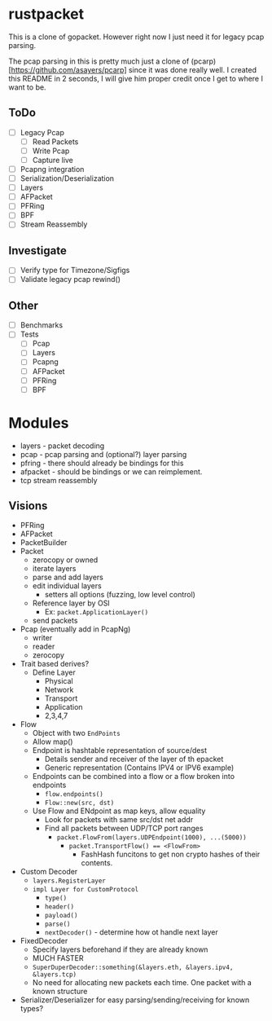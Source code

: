# rustpacket

This is a clone of gopacket. However right now I just need it for legacy pcap parsing.

The pcap parsing in this is pretty much just a clone of (pcarp)[https://github.com/asayers/pcarp] since it was done really well. I created this README in 2 seconds, I will give him proper credit once I get to where I want to be.

## ToDo

- [ ] Legacy Pcap
  - [ ] Read Packets
  - [ ] Write Pcap
  - [ ] Capture live
- [ ] Pcapng integration
- [ ] Serialization/Deserialization
- [ ] Layers
- [ ] AFPacket
- [ ] PFRing
- [ ] BPF
- [ ] Stream Reassembly

## Investigate

- [ ] Verify type for Timezone/Sigfigs
- [ ] Validate legacy pcap rewind()

## Other

- [ ] Benchmarks
- [ ] Tests
  - [ ] Pcap
  - [ ] Layers
  - [ ] Pcapng
  - [ ] AFPacket
  - [ ] PFRing
  - [ ] BPF

# Modules

- layers - packet decoding 
- pcap - pcap parsing and (optional?) layer parsing
- pfring - there should already be bindings for this
- afpacket - should be bindings or we can reimplement.
- tcp stream reassembly

## Visions

- PFRing
- AFPacket
- PacketBuilder
- Packet
  - zerocopy or owned
  - iterate layers
  - parse and add layers
  - edit individual layers
    - setters all options (fuzzing, low level control)
  - Reference layer by OSI
    - Ex: `packet.ApplicationLayer()`
  - send packets
- Pcap (eventually add in PcapNg)
  - writer
  - reader
  - zerocopy
- Trait based derives?
  - Define Layer
    - Physical
    - Network
    - Transport
    - Application
    - 2,3,4,7
- Flow
  - Object with two `EndPoints`
  - Allow map()
  - Endpoint is hashtable representation of source/dest
    - Details sender and receiver of the layer of th epacket
    - Generic representation (Contains IPV4 or IPV6 example)
  - Endpoints can be combined into a flow or a flow broken into endpoints
    - `flow.endpoints()`
    - `Flow::new(src, dst)`
  - Use Flow and ENdpoint as map keys, allow equality
    - Look for packets with same src/dst net addr
    - Find all packets between UDP/TCP port ranges
      - `packet.FlowFrom(layers.UDPEndpoint(1000), ...(5000))`
        - `packet.TransportFlow() == <FlowFrom>`
          - FashHash funcitons to get non crypto hashes of their contents.
- Custom Decoder
  - `layers.RegisterLayer`
  - `impl Layer for CustomProtocol`
    - `type()`
    - `header()`
    - `payload()`
    - `parse()`
    - `nextDecoder()` - determine how ot handle next layer
- FixedDecoder
  - Specify layers beforehand if they are already known
  - MUCH FASTER
  - `SuperDuperDecoder::something(&layers.eth, &layers.ipv4, &layers.tcp)`
  - No need for allocating new packets each time. One packet with a known structure
- Serializer/Deserializer for easy parsing/sending/receiving for known types?
  
   
